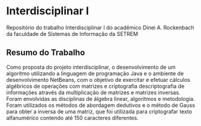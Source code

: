 # Interdisciplinar I
Repositório do trabalho Interdisciplinar I do acadêmico Dinei A. Rockenbach da faculdade de Sistemas de Informação da SETREM

## Resumo do Trabalho
Como proposta do projeto interdisciplinar, o desenvolvimento de um algoritmo utilizando  a linguagem de programação Java e o ambiente de  desenvolvimento NetBeans,  com  o objetivo de exercitar  e  efetuar  cálculos  algébricos  de operações com matrizes e criptografia descriptografia de informações através da multiplicação de matrizes e matrizes  inversas. Foram envolvidas as disciplinas de álgebra linear, algoritmos e metodologia. Foram utilizados os métodos de abordagem dedutivos e o método  de Gauss para obter a inversa de uma matriz, que foi utilizada para criptografar texto alfanumérico contendo até 150 caracteres diferentes.
